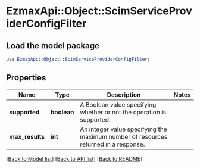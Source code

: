 # EzmaxApi::Object::ScimServiceProviderConfigFilter

## Load the model package
```perl
use EzmaxApi::Object::ScimServiceProviderConfigFilter;
```

## Properties
Name | Type | Description | Notes
------------ | ------------- | ------------- | -------------
**supported** | **boolean** | A Boolean value specifying whether or not the operation is supported. | 
**max_results** | **int** | An integer value specifying the maximum number of resources returned in a response. | 

[[Back to Model list]](../README.md#documentation-for-models) [[Back to API list]](../README.md#documentation-for-api-endpoints) [[Back to README]](../README.md)


